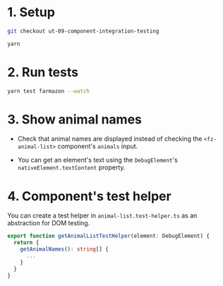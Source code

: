 # 1. Setup

```sh
git checkout ut-09-component-integration-testing

yarn
```

# 2. Run tests

```sh
yarn test farmazon --watch
```

# 3. Show animal names

- Check that animal names are displayed instead of checking the `<fz-animal-list>` component's `animals` input.

- You can get an element's text using the `DebugElement`'s `nativeElement.textContent` property.

# 4. Component's test helper

You can create a test helper in `animal-list.test-helper.ts` as an abstraction for DOM testing.

```typescript
export function getAnimalListTestHelper(element: DebugElement) {
  return {
    getAnimalNames(): string[] {
      ...
    }
  }
}
```
